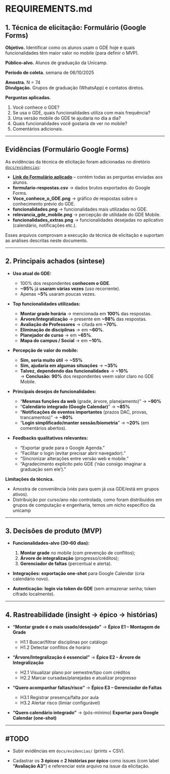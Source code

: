 # REQUIREMENTS.md

## 1. Técnica de elicitação: Formulário (Google Forms)

**Objetivo.** Identificar como os alunos usam o GDE hoje e quais funcionalidades têm maior valor no mobile (para definir o MVP).

**Público-alvo.** Alunos de graduação da Unicamp.

**Período de coleta.** semana de 06/10/2025

**Amostra.** N = 74  
**Divulgação.** Grupos de graduação (WhatsApp) e contatos diretos.

**Perguntas aplicadas.**  
1) Você conhece o GDE?  
2) Se usa o GDE, quais funcionalidades utiliza com mais frequência?  
3) Uma versão mobile do GDE te ajudaria no dia a dia?  
4) Quais funcionalidades você gostaria de ver no mobile?  
5) Comentários adicionais.

---

## Evidências (Formulário Google Forms)

As evidências da técnica de elicitação foram adicionadas no diretório [`docs/evidencias`](./docs/evidencias):

- **[Link do Formulário aplicado](https://forms.gle/9GLM3QVBy7T5LYMu9)** – contém todas as perguntas enviadas aos alunos.  
- **formulario-respostas.csv** → dados brutos exportados do Google Forms.  
- **Voce_conhece_o_GDE.png** → gráfico de respostas sobre o conhecimento prévio do GDE.  
- **funcionalidades.png** → funcionalidades mais utilizadas no GDE.  
- **relevancia_gde_mobile.png** → percepção de utilidade do GDE Mobile.  
- **funcionalidades_extras.png** → funcionalidades desejadas no aplicativo (calendário, notificações etc.).

Esses arquivos comprovam a execução da técnica de elicitação e suportam as análises descritas neste documento.


---

## 2. Principais achados (síntese)

- **Uso atual do GDE:**  
  - 100% dos respondentes **conhecem o GDE**.  
  - **~95%** já **usaram várias vezes** (uso recorrente).  
  - Apenas **~5%** usaram poucas vezes.

- **Top funcionalidades utilizadas:**  
  - **Montar grade horária** → mencionada em **100%** das respostas.  
  - **Árvore/Integralização** → presente em **~98%** das respostas.  
  - **Avaliação de Professores** → citada em **~70%**.  
  - **Eliminação de disciplinas** → em **~60%**.  
  - **Planejador de curso** → em **~65%**.  
  - **Mapa do campus / Social** → em **~10%**.

- **Percepção de valor do mobile:**  
  - **Sim, seria muito útil** → **~55%**  
  - **Sim, ajudaria em algumas situações** → **~35%**  
  - **Talvez, dependendo das funcionalidades** → **~10%**  
  → **Conclusão:** **90%** dos respondentes veem valor claro no GDE Mobile.

- **Principais desejos de funcionalidades:**  
  - “**Mesmas funções da web** (grade, árvore, planejamento)” → **~90%**  
  - “**Calendário integrado (Google Calendar)**” → **~85%**  
  - “**Notificações de eventos importantes** (prazos DAC, provas, trancamentos)” → **~80%**  
  - “**Login simplificado/manter sessão/biometria**” → **~20%** (em comentários abertos).

- **Feedbacks qualitativos relevantes:**  
  - “Exportar grade para o Google Agenda.”  
  - “Facilitar o login (evitar precisar abrir navegador).”  
  - “Sincronizar alterações entre versão web e mobile.”  
  - “Agradecimento explícito pelo GDE (‘não consigo imaginar a graduação sem ele’).”


**Limitações da técnica.**  
- Amostra de conveniência (viés para quem já usa GDE/está em grupos ativos).  
- Distribuição por curso/ano não controlada, como foram distribuidos em grupos de computação e engenharia, temos um nicho específico da unicamp

---

## 3. Decisões de produto (MVP)

- **Funcionalidades-alvo (30–60 dias):**  
  1) **Montar grade** no mobile (com prevenção de conflitos);  
  2) **Árvore de integralização** (progresso/créditos);  
  3) **Gerenciador de faltas** (percentual e alerta).  

- **Integrações:** **exportação one-shot** para Google Calendar (cria calendário novo).  
- **Autenticação:** **login via token do GDE** (sem armazenar senha; token cifrado localmente).  

---

## 4. Rastreabilidade (insight → épico → histórias)

- **“Montar grade é o mais usado/desejado”** → **Épico E1 – Montagem de Grade**  
  - H1.1 Buscar/filtrar disciplinas por catálogo  
  - H1.2 Detectar conflitos de horário

- **“Árvore/Integralização é essencial”** → **Épico E2 – Árvore de Integralização**  
  - H2.1 Visualizar plano por semestre/tipo com créditos  
  - H2.2 Marcar cursadas/planejadas e atualizar progresso

- **“Quero acompanhar faltas/risco”** → **Épico E3 – Gerenciador de Faltas**  
  - H3.1 Registrar presença/falta por aula  
  - H3.2 Alertar risco (limiar configurável)

- **“Quero calendário integrado”** → (pós-mínimo) **Exportar para Google Calendar (one-shot)**

---

## #TODO

- Subir evidências em `docs/evidencias/` (prints + CSV).  

- Cadastrar os **3 épicos** e **2 histórias por épico** como issues (com label **“Avaliação A3”**) e referenciar este arquivo na issue da elicitação.
